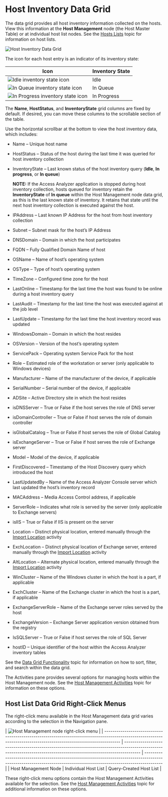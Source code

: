 # Host Inventory Data Grid

The data grid provides all host inventory information collected on the hosts. View this information
at the **Host Management** node (the Host Master Table) or at individual host list nodes. See the
[Hosts Lists](/docs/accessanalyzer/12.0/admin/hostmanagement/lists.md) topic for information on host lists.

![Host Inventory Data Grid](/img/product_docs/accessanalyzer/12.0/admin/hostmanagement/datagrid.webp)

The icon for each host entry is an indicator of its inventory state:

| Icon                                                                                                                                                       | Inventory State |
| ---------------------------------------------------------------------------------------------------------------------------------------------------------- | --------------- |
| ![Idle inventory state icon](/img/product_docs/accessanalyzer/12.0/admin/hostmanagement/inventoryidle.webp)              | Idle            |
| ![In Queue inventory state icon](/img/product_docs/accessanalyzer/12.0/admin/hostmanagement/inventoryinqueue.webp)       | In Queue        |
| ![In Progress inventory state icon](/img/product_docs/accessanalyzer/12.0/admin/hostmanagement/inventoryinprogress.webp) | In Progress     |

The **Name**, **HostStatus**, and **InventoryState** grid columns are fixed by default. If desired,
you can move these columns to the scrollable section of the table.

Use the horizontal scrollbar at the bottom to view the host inventory data, which includes:

- Name – Unique host name
- HostStatus – Status of the host during the last time it was queried for host inventory collection
- InventoryState – Last known status of the host inventory query (**Idle**, **In progress**, or **In
  queue**)

    **NOTE:** If the Access Analyzer application is stopped during host inventory collection, hosts
    queued for inventory retain the **InventoryState** of **In queue** within the Host Management
    node data grid, as this is the last known state of inventory. It retains that state until the
    next host inventory collection is executed against the host.

- IPAddress – Last known IP Address for the host from host inventory collection
- Subnet – Subnet mask for the host’s IP Address
- DNSDomain – Domain in which the host participates
- FQDN – Fully Qualified Domain Name of host
- OSName – Name of host’s operating system
- OSType – Type of host’s operating system
- TimeZone – Configured time zone for the host
- LastOnline – Timestamp for the last time the host was found to be online during a host inventory
  query
- LastAudit – Timestamp for the last time the host was executed against at the job level
- LastUpdate – Timestamp for the last time the host inventory record was updated
- WindowsDomain – Domain in which the host resides
- OSVersion – Version of the host’s operating system
- ServicePack – Operating system Service Pack for the host
- Role – Estimated role of the workstation or server (only applicable to Windows devices)
- Manufacturer – Name of the manufacturer of the device, if applicable
- SerialNumber – Serial number of the device, if applicable
- ADSite – Active Directory site in which the host resides
- isDNSServer – True or False if the host serves the role of DNS server
- isDomainController – True or False if host serves the role of domain controller
- isGlobalCatalog – True or False if host serves the role of Global Catalog
- isExchangeServer – True or False if host serves the role of Exchange server
- Model – Model of the device, if applicable
- FirstDiscovered – Timestamp of the Host Discovery query which introduced the host
- LastUpdatedBy – Name of the Access Analyzer Console server which last updated the host’s inventory
  record
- MACAddress – Media Access Control address, if applicable
- ServerRole – Indicates what role is served by the server (only applicable to Exchange servers)
- isIIS – True or False if IIS is present on the server
- Location – Distinct physical location, entered manually through the
  [Import Location](/docs/accessanalyzer/12.0/admin/hostmanagement/actions/importlocation.md) activity
- ExchLocation – Distinct physical location of Exchange server, entered manually through the
  [Import Location](/docs/accessanalyzer/12.0/admin/hostmanagement/actions/importlocation.md) activity
- AltLocation – Alternate physical location, entered manually through the
  [Import Location](/docs/accessanalyzer/12.0/admin/hostmanagement/actions/importlocation.md) activity
- WinCluster – Name of the Windows cluster in which the host is a part, if applicable
- ExchCluster – Name of the Exchange cluster in which the host is a part, if applicable
- ExchangeServerRole – Name of the Exchange server roles served by the host
- ExchangeVersion – Exchange Server application version obtained from the registry
- IsSQLServer – True or False if host serves the role of SQL Server
- hostID – Unique identifier of the host within the Access Analyzer inventory tables

See the [Data Grid Functionality](/docs/accessanalyzer/12.0/admin/navigate/datagrid.md) topic for information on how to sort,
filter, and search within the data grid.

The Activities pane provides several options for managing hosts within the Host Management node. See
the [Host Management Activities](/docs/accessanalyzer/12.0/admin/hostmanagement/actions/overview.md) topic for information on these options.

## Host List Data Grid Right-Click Menus

The right-click menu available in the Host Management data grid varies according to the selection in
the Navigation pane.

| ![Host Management node right-click menu](/img/product_docs/accessanalyzer/12.0/admin/hostmanagement/rightclickquerycreated.webp) |
| -------------------------------------------------------------------------------------------------------------------------------------------------------------------- | -------------------------------------------------------------------------------------------------------------------------------------------------------------------- | --------------------------------------------------------------------------------------------------------------------------------------------------------------------- |
| Host Management Node                                                                                                                                                 | Individual Host List                                                                                                                                                 | Query-Created Host List                                                                                                                                               |

These right-click menu options contain the Host Management Activities available for the selection.
See the [Host Management Activities](/docs/accessanalyzer/12.0/admin/hostmanagement/actions/overview.md) topic for additional information on these
options.
